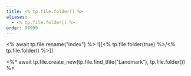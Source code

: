 ```yaml
---
title: <% tp.file.folder() %>
aliases:
  - <% tp.file.folder() %>
order: 99999
---
```

<% await tp.file.rename("index") %>
![[<% tp.file.folder(true) %>/<% tp.file.folder() %>]]

<%* await tp.file.create_new(tp.file.find_tfile("Landmark"), tp.file.folder()) %>